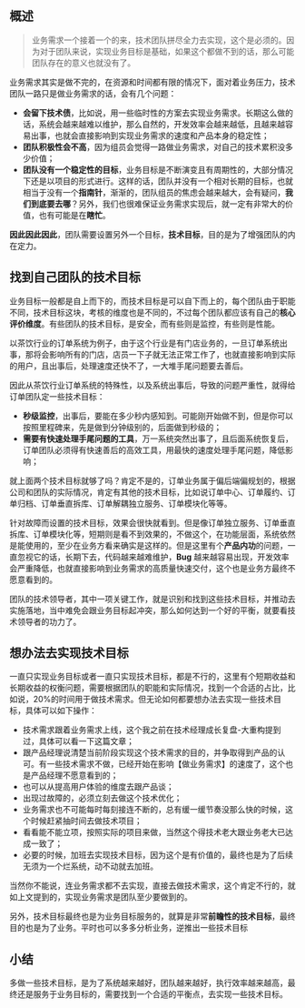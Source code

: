 ## 概述

> 业务需求一个接着一个的来，技术团队拼尽全力去实现，这个是必须的。因为对于团队来说，实现业务目标是基础，如果这个都做不到的话，那么可能团队存在的意义也就没有了。

业务需求其实是做不完的，在资源和时间都有限的情况下，面对着业务压力，技术团队一路只是做业务需求的话，会有几个问题：

- **会留下技术债**，比如说，用一些临时性的方案去实现业务需求。长期这么做的话，系统会越来越难以维护，那么自然的，开发效率会越来越低，且越来越容易出事，也就会直接影响到实现业务需求的速度和产品本身的稳定性；
- **团队积极性会不高**，因为组员会觉得一路做业务需求，对自己的技术累积没多少价值；
- **团队没有一个稳定性的目标**，业务目标是不断演变且有周期性的，大部分情况下还是以项目的形式进行。这样的话，团队并没有一个相对长期的目标，也就相当于没有一个**指南针**，渐渐的，团队组员的焦虑会越来越大，会有疑问，**我们到底要去哪**？另外，我们也很难保证业务需求实现后，就一定有非常大的价值，也有可能是在**瞎忙**。

**因此因此因此**，团队需要设置另外一个目标，**技术目标**，目的是为了增强团队的内在定力。

## 找到自己团队的技术目标

业务目标一般都是自上而下的，而技术目标是可以自下而上的，每个团队由于职能不同，技术目标这块，考核的维度也是不同的，不过每个团队都应该有自己的**核心评价维度**。有些团队的技术目标，是安全，而有些则是监控，有些则是性能。

以茶饮行业的订单系统为例子，由于这个行业是有门店业务的，一旦订单系统出事，那将会影响所有的门店，店员一下子就无法正常工作了，也就直接影响到实际的用户，且出事后，处理速度还快不了，一大堆手尾问题要去善后。

因此从茶饮行业订单系统的特殊性，以及系统出事后，导致的问题严重性，就得给订单团队定一些技术目标：

- **秒级监控**，出事后，要能在多少秒内感知到。可能刚开始做不到，但是你可以按照里程碑来，先是做到分钟级别的，后面做到秒级的；
- **需要有快速处理手尾问题的工具**，万一系统突然出事了，且后面系统恢复后，订单团队必须得有快速善后的高效工具，用最快的速度处理手尾问题，降低影响；

就上面两个技术目标就够了吗？肯定不是的，订单业务属于偏后端偏规划的，根据公司和团队的实际情况，肯定有其他的技术目标，比如说订单中心、订单履约、订单归档、订单垂直拆库、订单解耦独立服务、订单模块化等等。

针对故障而设置的技术目标，效果会很快就看到。但是像订单独立服务、订单垂直拆库、订单模块化等，短期则是看不到效果的，不做这个，在功能层面，系统依然是能使用的，至少在业务方看来确实是这样的。但是这里有个**产品内功**的问题，一直忽视它的话，长期下去，代码越来越难维护，**Bug** 越来越容易出现，开发效率会严重降低，也就直接影响到业务需求的高质量快速交付，这个也是业务方最终不愿意看到的。

团队的技术领导者，其中一项关键工作，就是识别和找到这些技术目标，并推动去实施落地，当中难免会跟业务目标起冲突，那么如何达到一个好的平衡，就要看技术领导者的功力了。

## 想办法去实现技术目标

一直只实现业务目标或者一直只实现技术目标，都是不行的，这里有个短期收益和长期收益的权衡问题，需要根据团队的职能和实际情况，找到一个合适的占比，比如说，20%的时间用于做技术需求。但无论如何都要想办法去实现一些技术目标，具体可以如下操作：

- 技术需求跟着业务需求上线，这个我之前在技术经理成长复盘-大重构提到过，具体可以看一下这篇文章；
- 跟产品经理说清楚当前阶段实现这个技术需求的目的，并争取得到产品的认可。有一些技术需求不做，已经开始在影响【做业务需求】的速度了，这个也是产品经理不愿意看到的；
- 也可以从提高用户体验的维度去跟产品谈；
- 出现过故障的，必须立刻去做这个技术优化；
- 业务需求也不可能每时每刻接连不断的，总有缓一缓节奏没那么快的时候，这个时候赶紧抽时间去做技术项目；
- 看看能不能立项，按照实际的项目来做，当然这个得技术老大跟业务老大已达成一致了；
- 必要的时候，加班去实现技术目标，因为这个是有价值的，最终也是为了后续无须为一个烂系统，动不动就去加班。

当然你不能说，连业务需求都不去实现，直接去做技术需求，这个肯定不行的，就如上文提到的，实现业务需求是团队至少要做到的。

另外，技术目标最终也是为业务目标服务的，就算是非常**前瞻性的技术目标**，最终目的也是为了业务。平时也可以多多分析业务，逆推出一些技术目标

## 小结

多做一些技术目标，是为了系统越来越好，团队越来越好，执行效率越来越高，最终还是服务于业务目标的，需要找到一个合适的平衡点，去实现一些技术目标。
